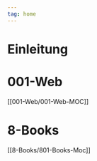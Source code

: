 ```yaml
---
tag: home 
---
```

# Einleitung

# 001-Web
[[001-Web/001-Web-MOC]]

# 8-Books
[[8-Books/801-Books-Moc]]